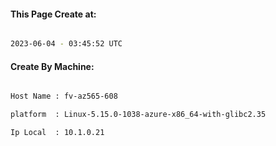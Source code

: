 
   
#### This Page Create at:

```bash

2023-06-04 - 03:45:52 UTC

```

#### Create By Machine:

```bash

Host Name : fv-az565-608

platform  : Linux-5.15.0-1038-azure-x86_64-with-glibc2.35

Ip Local  : 10.1.0.21

```

